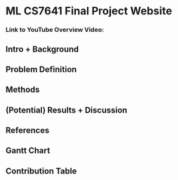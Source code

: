 # ML CS7641 Final Project Website

### Link to YouTube Overview Video:

## Intro + Background

## Problem Definition

## Methods

## (Potential) Results + Discussion

## References

## Gantt Chart

## Contribution Table
